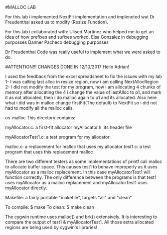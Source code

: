 #MALLOC LAB

For this lab i implemented NextFit  implementation and impleneted wat Dr Freudenthal asked us to modify (Resize Function).

For this lab i collaborated with:
Ulised Martinez who helped me to get an idea of how prefixes and sufixes worked.
Elsa Gonzalez in debugging purposses
Danner Pacheco debugging  purposses

Dr Freudenthal Code was really useful to implement what we were asked to do.

#ATTENTION!!! CHANGES DONE IN 12/10/2017
Hello Adrian!

I used the feedback from the excel spreadsheet to fix the issues with my lab
1- I was calling last alloc in resize region, now i am calling
NextAllocRegion
2- I did not modify the test for my program, now i am allocating 4 chunks of memory after allocating the 4 i change the value of lastAlloc to p1, and
mark it as not allocated, then i do malloc again to p1 and its allocated.
Also here what i did was in malloc change firstFit(The default) to
NextFit so i did not had to modify all the malloc calls.

os-malloc
This directory contains:

myAllocator.c: a first-fit allocator
myAllocator.h: its header file

myAllocatorTest1.c: a test program for my allocator 

malloc.c: a replacement for malloc that uses my allocator
test1.c: a test program that uses this replacement malloc

There are two different testers as some implementations of printf
call malloc to allocate buffer space. This causes test1 to behave
improperly as it uses myAllocator as a malloc replacement. In this
case myAllocatorTest1 will function correctly. The only difference
between the programs is that test1 uses myAllocator as a malloc
replacement and myAllocatorTest1 uses myAllocator directly.

Makefile: a fairly portable "makefile", targets "all" and "clean"

To compile: 
 $ make 
To clean:
 $ make clean

The cygwin runtime uses malloc() and brk() extensively.  It is
interesting to compare the output of test1 & myAllocatorTest1.  All
those extra allocated regions are being used by cygwin's libraries!

